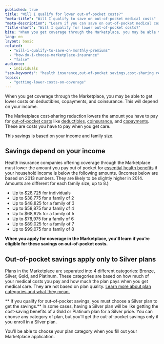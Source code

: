 ```yaml
---
published: true
title: "Will I qualify for lower out-of-pocket costs?"
"meta-title": "Will I qualify to save on out-of-pocket medical costs"
"meta-description": "Learn if you can save on out-of-pocket medical costs under the new health care law. Visit Healthcare.gov to see all your health insurance options"
"title-short": "Will I qualify for lower out-of-pocket costs?"
bite: "When you get coverage through the Marketplace, you may be able to get lower costs on deductibles, copayments, and coinsurance. This will depend on your income."
lang: en
layout: basic
related: 
  - "will-i-qualify-to-save-on-monthly-premiums"
  - "how-do-i-choose-marketplace-insurance"
  - "false"
audience: 
  - individuals
"seo-keywords": "health insurance,out-of-pocket savings,cost-sharing reduction"
topics: 
  - "getting-lower-costs-on-coverage"
---
```


When you get coverage through the Marketplace, you may be able to get lower costs on deductibles, copayments, and coinsurance. This will depend on your income. 

The Marketplace cost-sharing reduction lowers the amount you have to pay for [out-of-pocket costs](/glossary/out-of-pocket-costs "glossary") like [deductibles](/glossary/deductible "glossary"), [coinsurance](/glossary/co-insurance "glossary"), and [copayments](/glossary/co-payment "glossary"). These are costs you have to pay when you get care.

This savings is based on your income and family size.     

## Savings depend on your income

Health insurance companies offering coverage through the Marketplace must lower the amount you pay out of pocket for [essential health benefits](/glossary/essential-health-benefits "glossary") if your household income is below the following amounts. 
(Incomes below are based on 2013 numbers. They are likely to be slightly higher in 2014. Amounts are different for each family size, up to 8.) 

* Up to $28,725 for individuals
* Up to $38,775 for a family of 2
* Up to $48,825 for a family of 3
* Up to $58,875 for a family of 4
* Up to $68,925 for a family of 5
* Up to $78,975 for a family of 6
* Up to $89,025 for a family of 7
* Up to $99,075 for a family of 8

**When you apply for coverage in the Marketplace, you'll learn if you’re eligible for these savings on out-of-pocket costs.**

## Out-of-pocket savings apply only to Silver plans
 
Plans in the Marketplace are separated into 4 different categories: Bronze, Silver, Gold, and Platinum. These categories are based on how much of your medical costs you pay and how much the plan pays when you get medical care. They are not based on plan quality.
[Learn more about plan categories and what they mean.](/how-do-i-choose-marketplace-insurance)

** If you qualify for out-of-pocket savings, you must choose a Silver plan to get the savings.** In some cases, having a Silver plan will be like getting the cost-saving benefits of a Gold or Platinum plan for a Silver price. You can choose any category of plan, but you'll get the out-of-pocket savings only if you enroll in a Silver plan.

You'll be able to choose your plan category when you fill out your Marketplace application.
